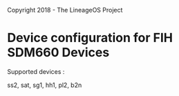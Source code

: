 Copyright 2018 - The LineageOS Project

Device configuration for FIH SDM660 Devices
======================================

Supported devices :

ss2, sat, sg1, hh1, pl2, b2n
